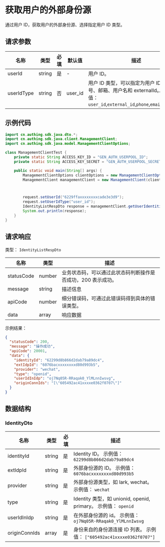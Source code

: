 # 获取用户的外部身份源

<!--
  警告⚠️：
  不要直接修改该文档，
  https://github.com/Authing/authing-docs-factory
  使用该项目进行生成
-->

<LastUpdated />

通过用户 ID，获取用户的外部身份源、选择指定用户 ID 类型。

## 请求参数

| 名称       | 类型   | 必填 | 默认值  | 描述                                                                                                                              | 示例值                     |
| ---------- | ------ | ---- | ------- | --------------------------------------------------------------------------------------------------------------------------------- | -------------------------- |
| userId     | string | 是   | -       | 用户 ID。                                                                                                                         | `6229ffaxxxxxxxxcade3e3d9` |
| userIdType | string | 否   | user_id | 用户 ID 类型，可以指定为用户 ID、手机号、邮箱、用户名和 externalId。。 枚举值：`user_id`,`external_id`,`phone`,`email`,`username` | `user_id`                  |

## 示例代码

```java
import cn.authing.sdk.java.dto.*;
import cn.authing.sdk.java.client.ManagementClient;
import cn.authing.sdk.java.model.ManagementClientOptions;

class ManagementClientTest {
    private static String ACCESS_KEY_ID = "GEN_AUTH_USERPOOL_ID";
    private static String ACCESS_KEY_SECRET = "GEN_AUTH_USERPOOL_SECRET";

    public static void main(String[] args) {
        ManagementClientOptions clientOptions = new ManagementClientOptions(ACCESS_KEY_ID, ACCESS_KEY_SECRET);
        ManagementClient managementClient = new ManagementClient(clientOptions);



        request.setUserId("6229ffaxxxxxxxxcade3e3d9");
        request.setUserIdType("user_id");
        IdentityListRespDto response = managementClient.getUserIdentities(request);
        System.out.println(response);
    }
}
```

## 请求响应

类型： `IdentityListRespDto`

| 名称       | 类型   | 描述                                                         |
| ---------- | ------ | ------------------------------------------------------------ |
| statusCode | number | 业务状态码，可以通过此状态码判断操作是否成功，200 表示成功。 |
| message    | string | 描述信息                                                     |
| apiCode    | number | 细分错误码，可通过此错误码得到具体的错误类型。               |
| data       | array  | 响应数据                                                     |

示例结果：

```json
{
  "statusCode": 200,
  "message": "操作成功",
  "apiCode": 20001,
  "data": {
    "identityId": "62299d8b866d2dab79a89dc4",
    "extIdpId": "6076bacxxxxxxxxd80d993b5",
    "provider": "wechat",
    "type": "openid",
    "userIdInIdp": "oj7Nq05R-RRaqak0_YlMLnnIwsvg",
    "originConnIds": "[\"605492ac41xxxxe0362f0707\"]"
  }
}
```

## 数据结构

### <a id="IdentityDto"></a> IdentityDto

| 名称          | 类型   | 必填 | 描述                                                                   |
| ------------- | ------ | ---- | ---------------------------------------------------------------------- |
| identityId    | string | 是   | Identity ID。 示例值： `62299d8b866d2dab79a89dc4`                      |
| extIdpId      | string | 是   | 外部身份源的 ID。 示例值： `6076bacxxxxxxxxd80d993b5`                  |
| provider      | string | 是   | 外部身份源类型，如 lark, wechat。 示例值： `wechat`                    |
| type          | string | 是   | Identity 类型，如 unionid, openid, primary。 示例值： `openid`         |
| userIdInIdp   | string | 是   | 在外部身份源的 id。 示例值： `oj7Nq05R-RRaqak0_YlMLnnIwsvg`            |
| originConnIds | array  | 是   | 身份来自的身份源连接 ID 列表。 示例值： `["605492ac41xxxxe0362f0707"]` |
